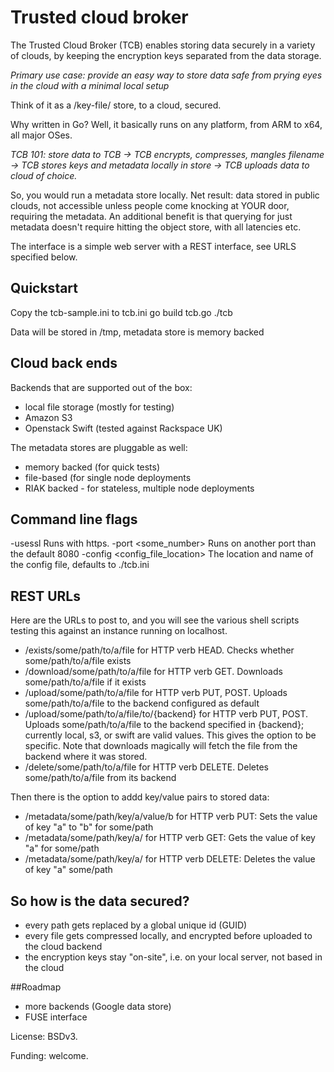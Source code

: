 # Trusted cloud broker #

The Trusted Cloud Broker (TCB) enables storing data securely in a variety of clouds, by keeping the encryption keys separated from the data storage.

*Primary use case: provide an easy way to store data safe from prying eyes in the cloud with a minimal local setup*

Think of it as a /key-file/ store, to a cloud, secured.

Why written in Go? Well, it basically runs on any platform, from ARM to x64, all major OSes.

_TCB 101: store data to TCB -> TCB encrypts, compresses, mangles filename -> TCB stores keys and metadata locally in store -> TCB uploads data to cloud of choice._

So, you would run a metadata store locally. Net result: data stored in public clouds, not accessible unless people come knocking at YOUR door, requiring the metadata.
An additional benefit is that querying for just metadata doesn't require hitting the object store, with all latencies etc.

The interface is a simple web server with a REST interface, see URLS specified below.

## Quickstart ##

Copy the tcb-sample.ini to tcb.ini
go build tcb.go
./tcb

Data will be stored in /tmp, metadata store is memory backed

## Cloud back ends ##
Backends that are supported out of the box:
* local file storage (mostly for testing)
* Amazon S3
* Openstack Swift (tested against Rackspace UK)

The metadata stores are pluggable as well:
* memory backed (for quick tests)
* file-based (for single node deployments
* RIAK backed - for stateless, multiple node deployments

## Command line flags ##

-usessl Runs with https. 
-port <some_number> Runs on another port than the default 8080
-config <config_file_location> The location and name of the config file, defaults to ./tcb.ini

## REST URLs

Here are the URLs to post to, and you will see the various shell scripts testing this against an instance running on localhost.

* /exists/some/path/to/a/file   for HTTP verb HEAD. Checks whether some/path/to/a/file exists
* /download/some/path/to/a/file   for HTTP verb GET. Downloads some/path/to/a/file if it exists
* /upload/some/path/to/a/file   for HTTP verb PUT, POST. Uploads some/path/to/a/file to the backend configured as default
* /upload/some/path/to/a/file/to/{backend}   for HTTP verb PUT, POST. Uploads some/path/to/a/file to the backend specified in {backend}; currently local, s3, or swift are valid values. This gives the option to be specific. Note that downloads magically will fetch the file from the backend where it was stored.
* /delete/some/path/to/a/file   for HTTP verb DELETE. Deletes some/path/to/a/file from its backend
	
Then there is the option to addd key/value pairs to stored data:

* /metadata/some/path/key/a/value/b for HTTP verb PUT: Sets the value of key "a" to "b" for some/path
* /metadata/some/path/key/a/ for HTTP verb GET: Gets the value of key "a" for some/path
* /metadata/some/path/key/a/ for HTTP verb DELETE: Deletes the value of key "a" some/path

## So how is the data secured?
- every path gets replaced by a global unique id (GUID)
- every file gets compressed locally, and encrypted before uploaded to the cloud backend
- the encryption keys stay "on-site", i.e. on your local server, not based in the cloud

##Roadmap
- more backends (Google data store)
- FUSE interface

License: BSDv3.

Funding: welcome.



